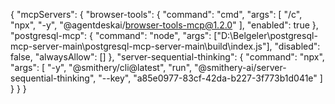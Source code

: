 {
  "mcpServers": {
    "browser-tools": {
      "command": "cmd",
      "args": [
        "/c", 
        "npx", 
        "-y", 
        "@agentdeskai/browser-tools-mcp@1.2.0"
      ],
      "enabled": true
    },
    "postgresql-mcp": {
      "command": "node",
      "args": ["D:\\Belgeler\\postgresql-mcp-server-main\\postgresql-mcp-server-main\\build\\index.js"],
      "disabled": false,
      "alwaysAllow": []
    },
    "server-sequential-thinking": {
      "command": "npx",
      "args": [
        "-y",
        "@smithery/cli@latest",
        "run",
        "@smithery-ai/server-sequential-thinking",
        "--key",
        "a85e0977-83cf-42da-b227-3f773b1d041e"
      ]
    }
  }
}